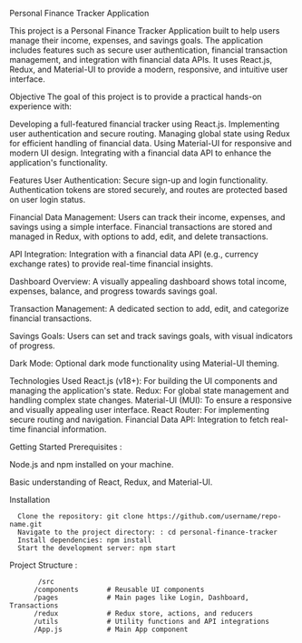 Personal Finance Tracker Application



This project is a Personal Finance Tracker Application built to help users manage their income, expenses, and savings goals. The application includes features such as secure user authentication, financial transaction management, and integration with financial data APIs. It uses React.js, Redux, and Material-UI to provide a modern, responsive, and intuitive user interface.

Objective
The goal of this project is to provide a practical hands-on experience with:

Developing a full-featured financial tracker using React.js.
Implementing user authentication and secure routing.
Managing global state using Redux for efficient handling of financial data.
Using Material-UI for responsive and modern UI design.
Integrating with a financial data API to enhance the application's functionality.

Features
User Authentication: Secure sign-up and login functionality. Authentication tokens are stored securely, and routes are protected based on user login status.

Financial Data Management: Users can track their income, expenses, and savings using a simple interface. Financial transactions are stored and managed in Redux, with options to add, edit, and delete transactions.

API Integration: Integration with a financial data API (e.g., currency exchange rates) to provide real-time financial insights.

Dashboard Overview: A visually appealing dashboard shows total income, expenses, balance, and progress towards savings goal.

Transaction Management: A dedicated section to add, edit, and categorize financial transactions.

Savings Goals: Users can set and track savings goals, with visual indicators of progress.

Dark Mode: Optional dark mode functionality using Material-UI theming.

Technologies Used
React.js (v18+): For building the UI components and managing the application's state.
Redux: For global state management and handling complex state changes.
Material-UI (MUI): To ensure a responsive and visually appealing user interface.
React Router: For implementing secure routing and navigation.
Financial Data API: Integration to fetch real-time financial information.

Getting Started
Prerequisites : 

Node.js and npm installed on your machine.

Basic understanding of React, Redux, and Material-UI.

Installation

      Clone the repository: git clone https://github.com/username/repo-name.git
      Navigate to the project directory: : cd personal-finance-tracker
      Install dependencies: npm install
      Start the development server: npm start

Project Structure  : 

           /src
          /components       # Reusable UI components
          /pages            # Main pages like Login, Dashboard, Transactions
          /redux            # Redux store, actions, and reducers
          /utils            # Utility functions and API integrations
          /App.js           # Main App component



  
